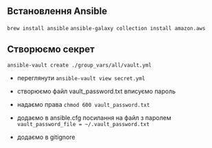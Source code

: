 ## Встановлення Ansible
`brew install ansible`
`ansible-galaxy collection install amazon.aws`

## Створюємо секрет
`ansible-vault create ./group_vars/all/vault.yml`
- переглянути
`ansible-vault view secret.yml`

- створюємо файл vault_password.txt вписуємо пароль
- надаємо права
`chmod 600 vault_password.txt`
- додаємо в ansible.cfg посилання на файл з паролем
`vault_password_file = ~/.vault_password.txt`
- додаємо в gitignore
